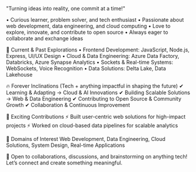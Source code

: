 "Turning ideas into reality, one commit at a time!"

• Curious learner, problem solver, and tech enthusiast
• Passionate about web development, data engineering, and cloud computing
• Love to explore, innovate, and contribute to open source
• Always eager to collaborate and exchange ideas

🚀 Current & Past Explorations
• Frontend Development: JavaScript, Node.js, Express, UI/UX Design
• Cloud & Data Engineering: Azure Data Factory, Databricks, Azure Synapse Analytics
• Sockets & Real-time Systems: WebSockets, Voice Recognition
• Data Solutions: Delta Lake, Data Lakehouse

🔥 Forever Inclinations
(Tech + anything impactful in shaping the future)
✔ Learning & Adapting → Cloud & AI Innovations
✔ Building Scalable Solutions → Web & Data Engineering
✔ Contributing to Open Source & Community Growth
✔ Collaboration & Continuous Improvement

🌟 Exciting Contributions
⚡ Built user-centric web solutions for high-impact projects
⚡ Worked on cloud-based data pipelines for scalable analytics

🎯 Domains of Interest
Web Development, Data Engineering, Cloud Solutions, System Design, Real-time Applications

🚀 Open to collaborations, discussions, and brainstorming on anything tech! Let’s connect and create something meaningful.
